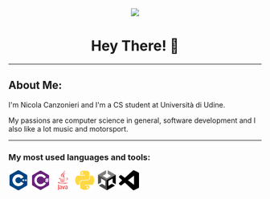 <div id="header" align="center">
  <img src="https://blush.design/api/download?shareUri=W0HuTNLW4ch0CHG6&c=Skin_0%7Eedb98a&w=800&h=800&fm=png" width="100"/>
</div>

<h1 align="center">
  Hey There! 👋
</h1>

---

## About Me:

I'm Nicola Canzonieri and I'm a CS student at Università di Udine.

My passions are computer science in general, software development and I also like a lot music and motorsport.

---

### My most used languages and tools:
<div>
  <img src="https://github.com/devicons/devicon/blob/master/icons/cplusplus/cplusplus-plain.svg" width="40"/>
  <img src="https://github.com/devicons/devicon/blob/master/icons/csharp/csharp-plain.svg" width="40"/>
  <img src="https://github.com/devicons/devicon/blob/master/icons/java/java-plain-wordmark.svg" width="40"/>
  <img src="https://github.com/devicons/devicon/blob/master/icons/python/python-plain.svg" width="40"/>
  <img src="https://github.com/devicons/devicon/blob/master/icons/unity/unity-original.svg" width="40"/>
  <img src="https://github.com/devicons/devicon/blob/master/icons/vscode/vscode-plain.svg" width="40"/>
</div>

<!--
**nicolacanzonieri/nicolacanzonieri** is a ✨ _special_ ✨ repository because its `README.md` (this file) appears on your GitHub profile.

Here are some ideas to get you started:

- 🔭 I’m currently working on ...
- 🌱 I’m currently learning ...
- 👯 I’m looking to collaborate on ...
- 🤔 I’m looking for help with ...
- 💬 Ask me about ...
- 📫 How to reach me: ...
- 😄 Pronouns: ...
- ⚡ Fun fact: ...
-->
